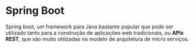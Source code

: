 # Spring Boot
Spring boot, um framework para Java bastante popular que pode ser utilizado tanto para a construção de aplicações web tradicionais, ou **APIs REST**, que são muito utilizadas no modelo de arquitetura de micro serviços.

